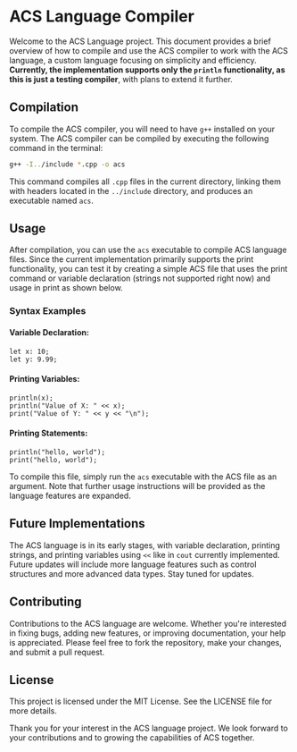 # ACS Language Compiler

Welcome to the ACS Language project. This document provides a brief overview of how to compile and use the ACS compiler to work with the ACS language, a custom language focusing on simplicity and efficiency. **Currently, the implementation supports only the `println` functionality, as this is just a testing compiler**, with plans to extend it further.

## Compilation

To compile the ACS compiler, you will need to have `g++` installed on your system. The ACS compiler can be compiled by executing the following command in the terminal:

```bash
g++ -I../include *.cpp -o acs
```
This command compiles all `.cpp` files in the current directory, linking them with headers located in the `../include` directory, and produces an executable named `acs`.

## Usage

After compilation, you can use the `acs` executable to compile ACS language files. Since the current implementation primarily supports the print functionality, you can test it by creating a simple ACS file that uses the print command or variable declaration (strings not supported right now) and usage in print as shown below.

### Syntax Examples

#### Variable Declaration:
```acs
let x: 10;
let y: 9.99;
```

#### Printing Variables:
```acs
println(x);
println("Value of X: " << x);
print("Value of Y: " << y << "\n");
```

#### Printing Statements:
```acs
println("hello, world");
print("hello, world");
```



To compile this file, simply run the `acs` executable with the ACS file as an argument. Note that further usage instructions will be provided as the language features are expanded.

## Future Implementations

The ACS language is in its early stages, with variable declaration, printing strings, and printing variables using `<<` like in `cout` currently implemented. Future updates will include more language features such as control structures and more advanced data types. Stay tuned for updates.


## Contributing

Contributions to the ACS language are welcome. Whether you're interested in fixing bugs, adding new features, or improving documentation, your help is appreciated. Please feel free to fork the repository, make your changes, and submit a pull request.

## License

This project is licensed under the MIT License. See the LICENSE file for more details.

Thank you for your interest in the ACS language project. We look forward to your contributions and to growing the capabilities of ACS together.